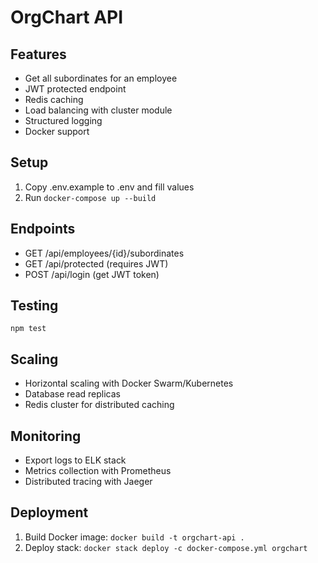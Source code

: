 # OrgChart API

## Features
- Get all subordinates for an employee
- JWT protected endpoint
- Redis caching
- Load balancing with cluster module
- Structured logging
- Docker support

## Setup
1. Copy .env.example to .env and fill values
2. Run `docker-compose up --build`

## Endpoints
- GET /api/employees/{id}/subordinates
- GET /api/protected (requires JWT)
- POST /api/login (get JWT token)

## Testing
`npm test`

## Scaling
- Horizontal scaling with Docker Swarm/Kubernetes
- Database read replicas
- Redis cluster for distributed caching

## Monitoring
- Export logs to ELK stack
- Metrics collection with Prometheus
- Distributed tracing with Jaeger

## Deployment
1. Build Docker image: `docker build -t orgchart-api .`
2. Deploy stack: `docker stack deploy -c docker-compose.yml orgchart`